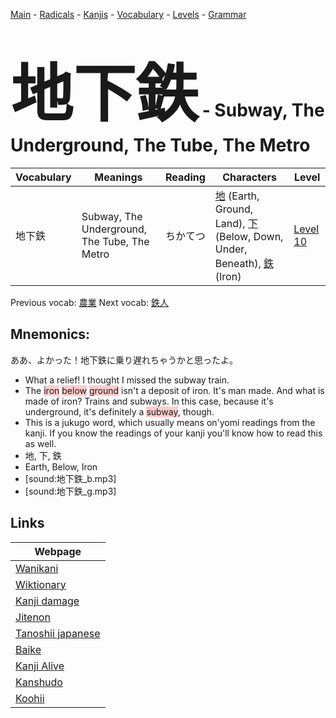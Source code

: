 <style> bigfont {font-size: 100px}</style>
[Main](../README.md) -
[Radicals](../radicals.md) -
[Kanjis](../kanjis.md) -
[Vocabulary](../vocabulary.md) -
[Levels](../levels.md) -
[Grammar](../grammar.md)
# <bigfont> 地下鉄</bigfont> - Subway, The Underground, The Tube, The Metro 

| Vocabulary | Meanings | Reading | Characters | Level |
| --- | --- | --- | --- | --- |
| 地下鉄 | Subway, The Underground, The Tube, The Metro | ちかてつ |  [地](../kanjis/地.md) (Earth, Ground, Land), [下](../kanjis/下.md) (Below, Down, Under, Beneath), [鉄](../kanjis/鉄.md) (Iron) | [Level 10](../levels/wk_level10.md) |

Previous vocab: [農業](農業.md) Next vocab: [鉄人](鉄人.md) 

## Mnemonics:
ああ、よかった！地下鉄に乗り遅れちゃうかと思ったよ。
* What a relief! I thought I missed the subway train.
* The <span style="background-color:#ffcccb"> iron</span> <span style="background-color:#ffcccb"> below</span> <span style="background-color:#ffcccb"> ground</span> isn't a deposit of iron. It's man made. And what is made of iron? Trains and subways. In this case, because it's underground, it's definitely a <span style="background-color:#ffcccb"> subway</span>, though.
* This is a jukugo word, which usually means on'yomi readings from the kanji. If you know the readings of your kanji you'll know how to read this as well.
* 地, 下, 鉄
* Earth, Below, Iron
* [sound:地下鉄_b.mp3]
* [sound:地下鉄_g.mp3]


## Links 

| Webpage |
| --- |
| [Wanikani          ](https://www.wanikani.com/kanji/地下鉄) |
| [Wiktionary        ](https://en.wiktionary.org/wiki/地下鉄) |
| [Kanji damage      ](http://www.kanjidamage.com/kanji/search?utf8=✓&q=地下鉄) |
| [Jitenon           ](https://jitenon.com/kanji/地下鉄) |
| [Tanoshii japanese ](https://www.tanoshiijapanese.com/dictionary/kanji.cfm?k=地下鉄) |
| [Baike             ](https://baike.baidu.com/item/地下鉄) |
| [Kanji Alive       ](https://app.kanjialive.com/地下鉄) |
| [Kanshudo          ](https://www.kanshudo.com/searchmn?q=地下鉄) |
| [Koohii            ](https://kanji.koohii.com/study/kanji/地下鉄) |
